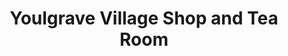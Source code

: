 ---
title: "Youlgrave Village Shop and Tea Room"
url: /bakewell/youlgrave-village-shop-and-tea-room/
shop: Lebensmittel
---